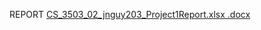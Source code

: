 
REPORT [CS_3503_02_jnguy203_Project1Report.xlsx  .docx](https://github.com/user-attachments/files/17352559/CS_3503_02_jnguy203_Project1Report.xlsx.docx)

